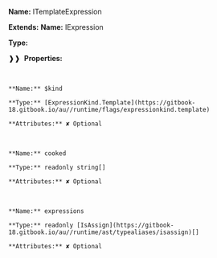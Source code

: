 **Name:** ITemplateExpression

**Extends:** **Name:** IExpression

**Type:**

❱❱&nbsp;&nbsp;**Properties:**

&nbsp;&nbsp;&nbsp;&nbsp;&nbsp;
```
**Name:** $kind

**Type:** [ExpressionKind.Template](https://gitbook-18.gitbook.io/au//runtime/flags/expressionkind.template)

**Attributes:** ✘ Optional

```

&nbsp;&nbsp;&nbsp;&nbsp;&nbsp;
```
**Name:** cooked

**Type:** readonly string[]

**Attributes:** ✘ Optional

```

&nbsp;&nbsp;&nbsp;&nbsp;&nbsp;
```
**Name:** expressions

**Type:** readonly [IsAssign](https://gitbook-18.gitbook.io/au//runtime/ast/typealiases/isassign)[]

**Attributes:** ✘ Optional

```

